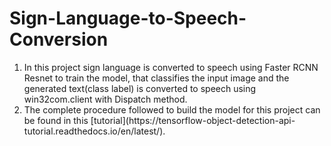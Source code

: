# Sign-Language-to-Speech-Conversion
<ol>
<li>In this project sign language is converted to speech using Faster RCNN Resnet to train the model, that classifies the input image and the generated text(class label) is converted to speech using win32com.client with Dispatch method. </li>
<li>The complete procedure followed to build the model for this project can be found in this [tutorial](https://tensorflow-object-detection-api-tutorial.readthedocs.io/en/latest/).  </li>

